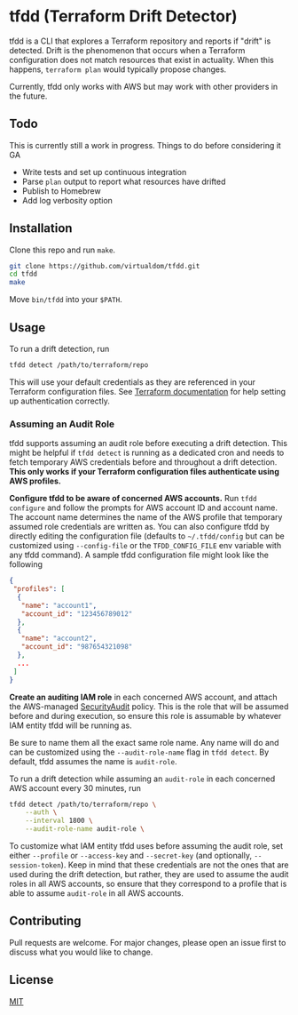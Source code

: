 # tfdd (Terraform Drift Detector)

tfdd is a CLI that explores a Terraform repository and reports if "drift" is detected. Drift is the phenomenon that occurs when a Terraform configuration does not match resources that exist in actuality. When this happens, `terraform plan` would typically propose changes.

Currently, tfdd only works with AWS but may work with other providers in the future.

## Todo

This is currently still a work in progress. Things to do before considering it GA

- Write tests and set up continuous integration
- Parse `plan` output to report what resources have drifted
- Publish to Homebrew
- Add log verbosity option

## Installation

Clone this repo and run `make`.

```bash
git clone https://github.com/virtualdom/tfdd.git
cd tfdd
make
```

Move `bin/tfdd` into your `$PATH`.

## Usage

To run a drift detection, run

```bash
tfdd detect /path/to/terraform/repo
```

This will use your default credentials as they are referenced in your Terraform configuration files. See [Terraform documentation](https://www.terraform.io/docs/providers/aws/index.html) for help setting up authentication correctly.

### Assuming an Audit Role

tfdd supports assuming an audit role before executing a drift detection. This might be helpful if `tfdd detect` is running as a dedicated cron and needs to fetch temporary AWS credentials before and throughout a drift detection. **This only works if your Terraform configuration files authenticate using AWS profiles.**

**Configure tfdd to be aware of concerned AWS accounts.** Run `tfdd configure` and follow the prompts for AWS account ID and account name. The account name determines the name of the AWS profile that temporary assumed role credentials are written as. You can also configure tfdd by directly editing the configuration file (defaults to `~/.tfdd/config` but can be customized using `--config-file` or the `TFDD_CONFIG_FILE` env variable with any tfdd command). A sample tfdd configuration file might look like the following

```json
{
 "profiles": [
  {
   "name": "account1",
   "account_id": "123456789012"
  },
  {
   "name": "account2",
   "account_id": "987654321098"
  },
  ...
 ]
}
```

**Create an auditing IAM role** in each concerned AWS account, and attach the AWS-managed [SecurityAudit](https://docs.aws.amazon.com/IAM/latest/UserGuide/access_policies_job-functions.html#jf_security-auditor) policy. This is the role that will be assumed before and during execution, so ensure this role is assumable by whatever IAM entity tfdd will be running as.

Be sure to name them all the exact same role name. Any name will do and can be customized using the `--audit-role-name` flag in `tfdd detect`. By default, tfdd assumes the name is `audit-role`.

To run a drift detection while assuming an `audit-role` in each concerned AWS account every 30 minutes, run

```bash
tfdd detect /path/to/terraform/repo \
	--auth \
	--interval 1800 \
	--audit-role-name audit-role \
```

To customize what IAM entity tfdd uses before assuming the audit role, set either `--profile` or `--access-key` and `--secret-key` (and optionally, `--session-token`). Keep in mind that these credentials are not the ones that are used during the drift detection, but rather, they are used to assume the audit roles in all AWS accounts, so ensure that they correspond to a profile that is able to assume `audit-role` in all AWS accounts.

## Contributing
Pull requests are welcome. For major changes, please open an issue first to discuss what you would like to change.

## License
[MIT](https://choosealicense.com/licenses/mit/)
